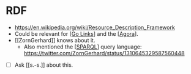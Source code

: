 # RDF
- https://en.wikipedia.org/wiki/Resource_Description_Framework
- Could be relevant for [[Go Links]] and the [[Agora]].
- [[ZornGerhard]] knows about it.
	- Also mentioned the [[SPARQL]] query language: https://twitter.com/ZornGerhard/status/1310645329587560448
- [ ] Ask [[s.-s.]] about this.

[//begin]: # "Autogenerated link references for markdown compatibility"
[Go Links]: go-links.md "Go Links"
[Agora]: agora.md "Agora"
[SPARQL]: sparql.md "SPARQL"
[//end]: # "Autogenerated link references"